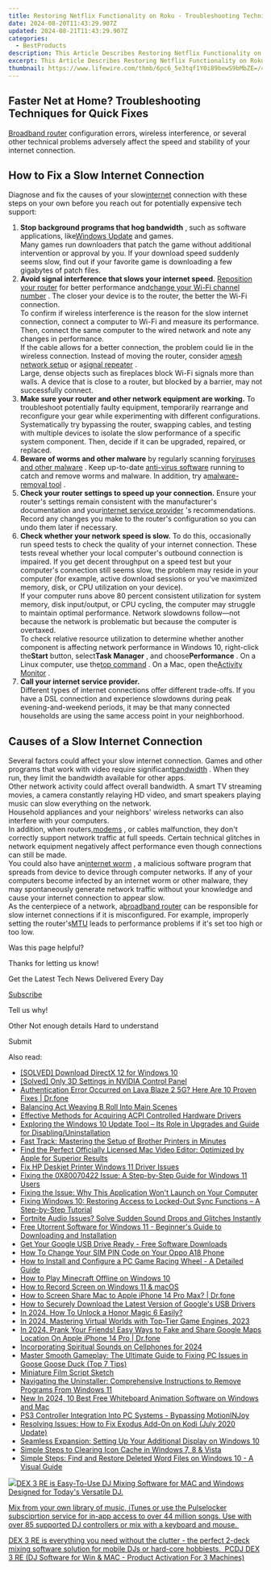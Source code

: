 ```yaml
---
title: Restoring Netflix Functionality on Roku - Troubleshooting Techniques and Best Practices
date: 2024-08-20T11:43:29.907Z
updated: 2024-08-21T11:43:29.907Z
categories:
  - BestProducts
description: This Article Describes Restoring Netflix Functionality on Roku - Troubleshooting Techniques and Best Practices
excerpt: This Article Describes Restoring Netflix Functionality on Roku - Troubleshooting Techniques and Best Practices
thumbnail: https://www.lifewire.com/thmb/6pc6_5e3tqf1Y0i89bewS9bMbZE=/400x300/filters:no_upscale():max_bytes(150000):strip_icc():format(webp)/how-to-stream-netflix-from-phone-to-tv-326f54cb21fe47ecbd45cf9f8b2a9f41.jpg
---
```


## Faster Net at Home? Troubleshooting Techniques for Quick Fixes
[Broadband router](https://www.lifewire.com/what-is-a-router-2618162) configuration errors, wireless interference, or several other technical problems adversely affect the speed and stability of your internet connection.

## How to Fix a Slow Internet Connection

 Diagnose and fix the causes of your slow[internet](https://www.lifewire.com/difference-between-the-internet-and-the-web-2483335) connection with these steps on your own before you reach out for potentially expensive tech support:

1. **Stop background programs that hog bandwidth** , such as software applications, like[Windows Update](https://www.lifewire.com/what-is-windows-update-2624597) and games.  
 Many games run downloaders that patch the game without additional intervention or approval by you. If your download speed suddenly seems slow, find out if your favorite game is downloading a few gigabytes of patch files.
2. **Avoid signal interference that slows your internet speed.** [Reposition your router](https://www.lifewire.com/best-place-for-wireless-router-816570) for better performance and[change your Wi-Fi channel number](https://www.lifewire.com/wifi-channel-number-change-to-avoid-interference-818208) . The closer your device is to the router, the better the Wi-Fi connection.  
 To confirm if wireless interference is the reason for the slow internet connection, connect a computer to Wi-Fi and measure its performance. Then, connect the same computer to the wired network and note any changes in performance.  
 If the cable allows for a better connection, the problem could lie in the wireless connection. Instead of moving the router, consider a[mesh network setup](https://www.lifewire.com/what-is-a-mesh-network-4842178) or a[signal repeater](https://www.lifewire.com/mesh-network-vs-range-extender-4148022) .  
 Large, dense objects such as fireplaces block Wi-Fi signals more than walls. A device that is close to a router, but blocked by a barrier, may not successfully connect.
3. **Make sure your router and other network equipment are working.** To troubleshoot potentially faulty equipment, temporarily rearrange and reconfigure your gear while experimenting with different configurations.  
 Systematically try bypassing the router, swapping cables, and testing with multiple devices to isolate the slow performance of a specific system component. Then, decide if it can be upgraded, repaired, or replaced.
4. **Beware of worms and other malware** by regularly scanning for[viruses and other malware](https://www.lifewire.com/properly-scan-your-computer-for-viruses-and-other-malware-2624526) . Keep up-to-date [anti-virus software](https://www.lifewire.com/best-free-antivirus-software-4151895) running to catch and remove worms and malware. In addition, try a[malware-removal tool](https://www.lifewire.com/best-free-malware-removal-tools-4771073) .
5. **Check your router settings to speed up your connection.** Ensure your router's settings remain consistent with the manufacturer's documentation and your[internet service provider](https://www.lifewire.com/internet-service-provider-isp-2625924) 's recommendations.  
 Record any changes you make to the router's configuration so you can undo them later if necessary.
6. **Check whether your network speed is slow.** To do this, occasionally run speed tests to check the quality of your internet connection. These tests reveal whether your local computer's outbound connection is impaired. If you get decent throughput on a speed test but your computer's connection still seems slow, the problem may reside in your computer (for example, active download sessions or you've maximized memory, disk, or CPU utilization on your device).  
 If your computer runs above 80 percent consistent utilization for system memory, disk input/output, or CPU cycling, the computer may struggle to maintain optimal performance. Network slowdowns follow—not because the network is problematic but because the computer is overtaxed.  
 To check relative resource utilization to determine whether another component is affecting network performance in Windows 10, right-click the**Start** button, select**Task Manager** , and choose**Performance** . On a Linux computer, use the[top command](https://www.lifewire.com/what-is-a-command-2625828) . On a Mac, open the[Activity Monitor](https://www.lifewire.com/use-activity-monitor-to-track-mac-memory-usage-2260880) .
7. **Call your internet service provider.**  
 Different types of internet connections offer different trade-offs. If you have a DSL connection and experience slowdowns during peak evening-and-weekend periods, it may be that many connected households are using the same access point in your neighborhood.  

## Causes of a Slow Internet Connection  

 Several factors could affect your slow internet connection. Games and other programs that work with video require significant[bandwidth](https://www.lifewire.com/what-is-bandwidth-2625809) . When they run, they limit the bandwidth available for other apps.  
 Other network activity could affect overall bandwidth. A smart TV streaming movies, a camera constantly relaying HD video, and smart speakers playing music can slow everything on the network.  
 Household appliances and your neighbors' wireless networks can also interfere with your computers.  
 In addition, when routers,[modems](https://www.lifewire.com/what-is-a-modem-817861) , or cables malfunction, they don't correctly support network traffic at full speeds. Certain technical glitches in network equipment negatively affect performance even though connections can still be made.  
 You could also have an[internet worm](https://www.lifewire.com/brief-history-of-malware-153616) , a malicious software program that spreads from device to device through computer networks. If any of your computers become infected by an internet worm or other malware, they may spontaneously generate network traffic without your knowledge and cause your internet connection to appear slow.  
 As the centerpiece of a network, a[broadband router](https://www.lifewire.com/what-is-a-broadband-router-816301) can be responsible for slow internet connections if it is misconfigured. For example, improperly setting the router's[MTU](https://www.lifewire.com/definition-of-mtu-817948) leads to performance problems if it's set too high or too low.

Was this page helpful?

Thanks for letting us know!

 Get the Latest Tech News Delivered Every Day

[Subscribe](https://www.lifewire.com/#)

Tell us why!

 Other  Not enough details  Hard to understand

 Submit

<ins class="adsbygoogle"
     style="display:block"
     data-ad-format="autorelaxed"
     data-ad-client="ca-pub-7571918770474297"
     data-ad-slot="1223367746"></ins>



<ins class="adsbygoogle"
     style="display:block"
     data-ad-client="ca-pub-7571918770474297"
     data-ad-slot="8358498916"
     data-ad-format="auto"
     data-full-width-responsive="true"></ins>

<span class="atpl-alsoreadstyle">Also read:</span>
<div><ul>
<li><a href="https://tech-recovery.techidaily.com/solved-download-directx-12-for-windows-10/"><u>[SOLVED] Download DirectX 12 for Windows 10</u></a></li>
<li><a href="https://tech-recovery.techidaily.com/solved-only-3d-settings-in-nvidia-control-panel/"><u>[Solved] Only 3D Settings in NVIDIA Control Panel</u></a></li>
<li><a href="https://howto.techidaily.com/authentication-error-occurred-on-lava-blaze-2-5g-here-are-10-proven-fixes-drfone-by-drfone-fix-android-problems-fix-android-problems/"><u>Authentication Error Occurred on Lava Blaze 2 5G? Here Are 10 Proven Fixes | Dr.fone</u></a></li>
<li><a href="https://extra-resources.techidaily.com/balancing-act-weaving-b-roll-into-main-scenes/"><u>Balancing Act  Weaving B Roll Into Main Scenes</u></a></li>
<li><a href="https://tech-recovery.techidaily.com/effective-methods-for-acquiring-acpi-controlled-hardware-drivers/"><u>Effective Methods for Acquiring ACPI Controlled Hardware Drivers</u></a></li>
<li><a href="https://tech-recovery.techidaily.com/exploring-the-windows-10-update-tool-its-role-in-upgrades-and-guide-for-disablinguninstallation/"><u>Exploring the Windows 10 Update Tool – Its Role in Upgrades and Guide for Disabling/Uninstallation</u></a></li>
<li><a href="https://tech-recovery.techidaily.com/fast-track-mastering-the-setup-of-brother-printers-in-minutes/"><u>Fast Track: Mastering the Setup of Brother Printers in Minutes</u></a></li>
<li><a href="https://tech-recovery.techidaily.com/find-the-perfect-officially-licensed-mac-video-editor-optimized-by-apple-for-superior-results/"><u>Find the Perfect Officially Licensed Mac Video Editor: Optimized by Apple for Superior Results</u></a></li>
<li><a href="https://tech-recovery.techidaily.com/fix-hp-deskjet-printer-windows-11-driver-issues/"><u>Fix HP Deskjet Printer Windows 11 Driver Issues</u></a></li>
<li><a href="https://tech-recovery.techidaily.com/fixing-the-0x80070422-issue-a-step-by-step-guide-for-windows-11-users/"><u>Fixing the 0X80070422 Issue: A Step-by-Step Guide for Windows 11 Users</u></a></li>
<li><a href="https://tech-recovery.techidaily.com/fixing-the-issue-why-this-application-wont-launch-on-your-computer/"><u>Fixing the Issue: Why This Application Won't Launch on Your Computer</u></a></li>
<li><a href="https://tech-recovery.techidaily.com/fixing-windows-10-restoring-access-to-locked-out-sync-functions-a-step-by-step-tutorial/"><u>Fixing Windows 10: Restoring Access to Locked-Out Sync Functions – A Step-by-Step Tutorial</u></a></li>
<li><a href="https://tech-recovery.techidaily.com/fortnite-audio-issues-solve-sudden-sound-drops-and-glitches-instantly/"><u>Fortnite Audio Issues? Solve Sudden Sound Drops and Glitches Instantly</u></a></li>
<li><a href="https://tech-recovery.techidaily.com/free-utorrent-software-for-windows-11-beginners-guide-to-downloading-and-installation/"><u>Free Utorrent Software for Windows 11 - Beginner's Guide to Downloading and Installation</u></a></li>
<li><a href="https://tech-recovery.techidaily.com/get-your-google-usb-drive-ready-free-software-downloads/"><u>Get Your Google USB Drive Ready - Free Software Downloads</u></a></li>
<li><a href="https://sim-unlock.techidaily.com/how-to-change-your-sim-pin-code-on-your-oppo-a18-phone-by-drfone-android/"><u>How To Change Your SIM PIN Code on Your Oppo A18 Phone</u></a></li>
<li><a href="https://tech-recovery.techidaily.com/how-to-install-and-configure-a-pc-game-racing-wheel-a-detailed-guide/"><u>How to Install and Configure a PC Game Racing Wheel - A Detailed Guide</u></a></li>
<li><a href="https://tech-recovery.techidaily.com/how-to-play-minecraft-offline-on-windows-10/"><u>How to Play Minecraft Offline on Windows 10</u></a></li>
<li><a href="https://tech-recovery.techidaily.com/how-to-record-screen-on-windows-11-and-macos/"><u>How to Record Screen on Windows 11 & macOS</u></a></li>
<li><a href="https://screen-mirror.techidaily.com/how-to-screen-share-mac-to-apple-iphone-14-pro-max-drfone-by-drfone-ios/"><u>How to Screen Share Mac to Apple iPhone 14 Pro Max? | Dr.fone</u></a></li>
<li><a href="https://tech-recovery.techidaily.com/how-to-securely-download-the-latest-version-of-googles-usb-drivers/"><u>How to Securely Download the Latest Version of Google's USB Drivers</u></a></li>
<li><a href="https://easy-unlock-android.techidaily.com/in-2024-how-to-unlock-a-honor-magic-6-easily-by-drfone-android/"><u>In 2024, How To Unlock a Honor Magic 6 Easily?</u></a></li>
<li><a href="https://extra-skills.techidaily.com/in-2024-mastering-virtual-worlds-with-top-tier-game-engines-2023/"><u>In 2024, Mastering Virtual Worlds with Top-Tier Game Engines, 2023</u></a></li>
<li><a href="https://phone-solutions.techidaily.com/in-2024-prank-your-friends-easy-ways-to-fake-and-share-google-maps-location-on-apple-iphone-14-pro-drfone-by-drfone-virtual-ios/"><u>In 2024, Prank Your Friends! Easy Ways to Fake and Share Google Maps Location On Apple iPhone 14 Pro | Dr.fone</u></a></li>
<li><a href="https://some-knowledge.techidaily.com/incorporating-spiritual-sounds-on-cellphones-for-2024/"><u>Incorporating Spiritual Sounds on Cellphones for 2024</u></a></li>
<li><a href="https://tech-recovery.techidaily.com/master-smooth-gameplay-the-ultimate-guide-to-fixing-pc-issues-in-goose-goose-duck-top-7-tips/"><u>Master Smooth Gameplay: The Ultimate Guide to Fixing PC Issues in Goose Goose Duck (Top 7 Tips)</u></a></li>
<li><a href="https://extra-hints.techidaily.com/miniature-film-script-sketch/"><u>Miniature Film Script Sketch</u></a></li>
<li><a href="https://tech-recovery.techidaily.com/navigating-the-uninstaller-comprehensive-instructions-to-remove-programs-from-windows-11/"><u>Navigating the Uninstaller: Comprehensive Instructions to Remove Programs From Windows 11</u></a></li>
<li><a href="https://ai-video-apps.techidaily.com/new-in-2024-10-best-free-whiteboard-animation-software-on-windows-and-mac/"><u>New In 2024, 10 Best Free Whiteboard Animation Software on Windows and Mac</u></a></li>
<li><a href="https://tech-recovery.techidaily.com/ps3-controller-integration-into-pc-systems-bypassing-motioninjoy/"><u>PS3 Controller Integration Into PC Systems - Bypassing MotionINJoy</u></a></li>
<li><a href="https://tech-recovery.techidaily.com/resolving-issues-how-to-fix-exodus-add-on-on-kodi-july-2020-update/"><u>Resolving Issues: How to Fix Exodus Add-On on Kodi (July 2020 Update)</u></a></li>
<li><a href="https://tech-recovery.techidaily.com/seamless-expansion-setting-up-your-additional-display-on-windows-10/"><u>Seamless Expansion: Setting Up Your Additional Display on Windows 10</u></a></li>
<li><a href="https://tech-recovery.techidaily.com/simple-steps-to-clearing-icon-cache-in-windows-7-8-and-vista/"><u>Simple Steps to Clearing Icon Cache in Windows 7, 8 & Vista</u></a></li>
<li><a href="https://tech-recovery.techidaily.com/simple-steps-find-and-restore-deleted-word-files-on-windows-10-a-visual-guide/"><u>Simple Steps: Find and Restore Deleted Word Files on Windows 10 - A Visual Guide</u></a></li>
</ul></div>

<!-- affiliate ads begin -->
<a href="https://shop.pcdj.com/order/checkout.php?PRODS=4698827&QTY=1&AFFILIATE=108875&CART=1"> <img src="https://secure.avangate.com/images/merchant/47f4b6321e9fd8e8f7326a6adc1a7c1e/products/dex3REpage-newmainscreenshot.png" border="0">DEX 3 RE is Easy-To-Use DJ Mixing Software for MAC and Windows Designed for Today's Versatile DJ. 

 Mix from your own library of music, iTunes or use the Pulselocker subsciprtion service for in-app access to over 44 million songs. Use with over 85 supported DJ controllers or mix with a keyboard and mouse.  

 DEX 3 RE is everything you need without the clutter - the perfect 2-deck mixing software solution for mobile DJs or hard-core hobbiests.  
 PCDJ DEX 3 RE (DJ Software for Win & MAC - Product Activation For 3 Machines)</a>
<!-- affiliate ads end -->